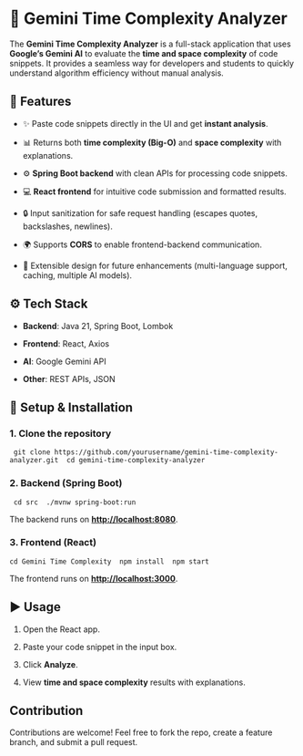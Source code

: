 🚀 Gemini Time Complexity Analyzer
==================================

The **Gemini Time Complexity Analyzer** is a full-stack application that uses **Google’s Gemini AI** to evaluate the **time and space complexity** of code snippets. It provides a seamless way for developers and students to quickly understand algorithm efficiency without manual analysis.

📌 Features
-----------

*   ✨ Paste code snippets directly in the UI and get **instant analysis**.
    
*   📊 Returns both **time complexity (Big-O)** and **space complexity** with explanations.
    
*   ⚙️ **Spring Boot backend** with clean APIs for processing code snippets.
    
*   💻 **React frontend** for intuitive code submission and formatted results.
    
*   🔒 Input sanitization for safe request handling (escapes quotes, backslashes, newlines).
    
*   🌍 Supports **CORS** to enable frontend-backend communication.
    
*   🧩 Extensible design for future enhancements (multi-language support, caching, multiple AI models).
    


    

⚙️ Tech Stack
-------------

*   **Backend**: Java 21, Spring Boot, Lombok
    
*   **Frontend**: React, Axios
    
*   **AI**: Google Gemini API
    
*   **Other**: REST APIs, JSON
    

🔧 Setup & Installation
-----------------------

### 1\. Clone the repository

`  git clone https://github.com/yourusername/gemini-time-complexity-analyzer.git  cd gemini-time-complexity-analyzer   `

### 2\. Backend (Spring Boot)

`  cd src  ./mvnw spring-boot:run   `

The backend runs on [**http://localhost:8080**](http://localhost:8080).

### 3\. Frontend (React)

`cd Gemini Time Complexity  npm install  npm start   `

The frontend runs on [**http://localhost:3000**](http://localhost:3000).

▶️ Usage
--------

1.  Open the React app.
    
2.  Paste your code snippet in the input box.
    
3.  Click **Analyze**.
    
4.  View **time and space complexity** results with explanations.
    
Contribution
---------------

Contributions are welcome! Feel free to fork the repo, create a feature branch, and submit a pull request.
